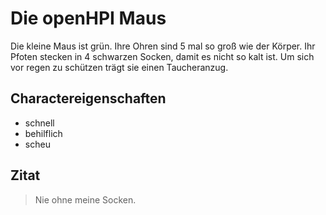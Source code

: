 # Die openHPI Maus

Die kleine Maus ist grün. Ihre Ohren sind 5 mal so groß wie der Körper.
Ihr Pfoten stecken in 4 schwarzen Socken, damit es nicht so kalt ist.
Um sich vor regen zu schützen trägt sie einen Taucheranzug.

## Charactereigenschaften

* schnell
* behilflich
* scheu

## Zitat

> Nie ohne meine Socken.

